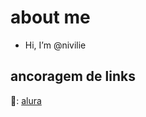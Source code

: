 # about me

- Hi, I’m @nivilie


## ancoragem de links

🌱: [alura](https://cursos.alura.com.br/)

<!---
nivilie/nivilie is a ✨ special ✨ repository because its `README.md` (this file) appears on your GitHub profile.
You can click the Preview link to take a look at your changes.
--->
